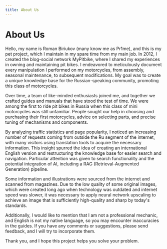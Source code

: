 ```yaml
---
title: About Us
---
```


# About Us

Hello, my name is Roman Biriukov (many know me as Pr1me), and this is my pet project, which I maintain in my spare time from my main job. In 2012, I created the blog-social network MyPitbike, where I shared my experiences in owning and maintaining pit bikes. I endeavored to meticulously document every manipulation I performed on my motorcycles, from assembly, seasonal maintenance, to subsequent modifications. My goal was to create a unique knowledge base for the Russian-speaking community, promoting this class of motorcycles.

Over time, a team of like-minded enthusiasts joined me, and together we crafted guides and manuals that have stood the test of time. We were among the first to ride pit bikes in Russia when this class of mini motorcycles was still unfamiliar. People sought our help in choosing and purchasing their first motorcycles, advice on selecting parts, and precise tuning of mechanisms and components.

By analyzing traffic statistics and page popularity, I noticed an increasing number of requests coming from outside the Ru segment of the internet, with many visitors using translation tools to acquire the necessary information. This insight spurred the idea of creating an international English version and restructuring the knowledge base for easier search and navigation. Particular attention was given to search functionality and the potential integration of AI, including a RAG (Retrieval-Augmented Generation) pipeline.

Some information and illustrations were sourced from the internet and scanned from magazines. Due to the low quality of some original images, which were created long ago when technology was outdated and internet speed was slower, it was necessary to apply neural network upscaling to achieve an image that is sufficiently high-quality and sharp by today's standards.

Additionally, I would like to mention that I am not a professional mechanic, and English is not my native language, so you may encounter inaccuracies in the guides. If you have any comments or suggestions, please send feedback, and I will try to incorporate them.

Thank you, and I hope this project helps you solve your problem.
